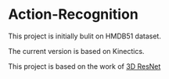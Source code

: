 # Action-Recognition

This project is initially bulit on HMDB51 dataset.

The current version is based on Kinectics.

This project is based on the work of [3D ResNet](https://github.com/kenshohara/video-classification-3d-cnn-pytorch "悬停显示")

